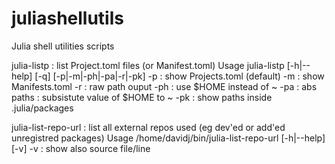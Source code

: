# juliashellutils
Julia shell utilities scripts

julia-listp : list Project.toml files (or Manifest.toml)
Usage julia-listp [-h|--help] [-q] [-p|-m|-ph|-pa|-r|-pk]
      -p  : show Projects.toml (default)
      -m  : show Manifests.toml
      -r  : raw path ouput
      -ph : use $HOME instead of ~
      -pa : abs paths : subsistute value of $HOME to ~
      -pk : show paths inside .julia/packages

julia-list-repo-url : list all external repos used (eg dev'ed or add'ed unregistred packages)
Usage /home/davidj/bin/julia-list-repo-url [-h|--help] [-v]
      -v  : show also source file/line

